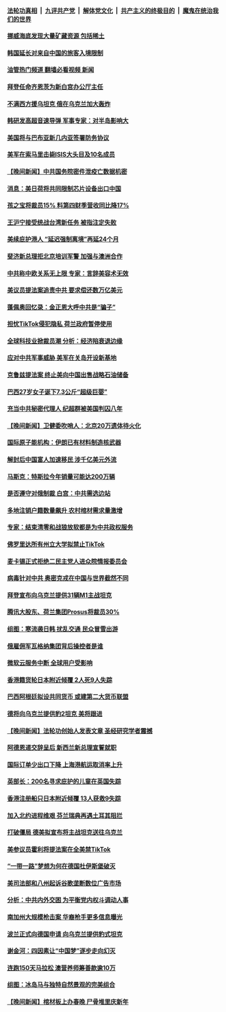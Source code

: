 ####  [法轮功真相](../../../../basic/blob/master/README.md?t=01280412) &nbsp;|&nbsp; [九评共产党](../../../../9ping.md/blob/master/README.md?t=01280412) &nbsp;|&nbsp; [解体党文化](../../../../jtdwh.md/blob/master/README.md?t=01280412)  &nbsp;|&nbsp; [共产主义的终极目的](../../../../gczydzjmd.md/blob/master/README.md?t=01280412) &nbsp;|&nbsp; [魔鬼在统治我们的世界](../../../../mgztzwmdsj.md/blob/master/README.md?t=01280412) 

#### [挪威海底发现大量矿藏资源 包括稀土](../pages/nsc418/n13916767.md?t=01280412) 

#### [韩国延长对来自中国的旅客入境限制](../pages/nsc418/n13916802.md?t=01280412) 

#### [油管热门频道 翻墙必看视频 新闻](http://129.146.143.75:81/youtube.html?01280412)

#### [拜登任命齐恩茨为新白宫办公厅主任](../pages/nsc418/n13916800.md?t=01280412) 

#### [不满西方援乌坦克 俄在乌克兰加大轰炸](../pages/nsc418/n13916734.md?t=01280412) 

#### [韩研发高超音速导弹 军事专家：对半岛影响大](../pages/nsc418/n13916646.md?t=01280412) 

#### [美国将与巴布亚新几内亚签署防务协议](../pages/nsc418/n13916634.md?t=01280412) 

#### [美军在索马里击毙ISIS大头目及10名成员](../pages/nsc418/n13916630.md?t=01280412) 


#### [【晚间新闻】中共国务院密件泄疫亡数据机密](../pages/nsc418/n13916632.md?t=01280412) 

#### [消息：美日荷将共同限制芯片设备出口中国](../pages/nsc418/n13916444.md?t=01280412) 

#### [孩之宝将裁员15% 料第四财季营收同比降17%](../pages/nsc418/n13916391.md?t=01280412) 

#### [王沪宁接受统战台湾新任务 被指注定失败](../pages/nsc418/n13916244.md?t=01280412) 

#### [美续庇护港人 “延迟强制离境”再延24个月](../pages/nsc418/n13916361.md?t=01280412) 

#### [斐济新总理拒北京培训军警 加强与澳洲合作](../pages/nsc418/n13916324.md?t=01280412) 

#### [中共称中欧关系无上限 专家：言辞美容术无效](../pages/nsc418/n13916236.md?t=01280412) 

#### [美议员提法案追责中共 要求偿还数万亿美元](../pages/nsc418/n13916272.md?t=01280412) 

#### [蓬佩奥回忆录：金正恩大呼中共是“骗子”](../pages/nsc418/n13916225.md?t=01280412) 

#### [担忧TikTok侵犯隐私 荷兰政府暂停使用](../pages/nsc418/n13916212.md?t=01280412) 

#### [全球科技业掀裁员潮 分析：经济陷衰退边缘](../pages/nsc418/n13916128.md?t=01280412) 

#### [应对中共军事威胁 美军在关岛开设新基地](../pages/nsc418/n13916208.md?t=01280412) 

#### [克鲁兹提法案 终止美向中国出售战略石油储备](../pages/nsc418/n13916187.md?t=01280412) 

#### [巴西27岁女子诞下7.3公斤“超级巨婴”](../pages/nsc418/n13915821.md?t=01280412) 

#### [充当中共秘密代理人 纪超群被美国判囚八年](../pages/nsc418/n13915901.md?t=01280412) 


#### [【晚间新闻】卫健委吹哨人：北京20万遗体待火化](../pages/nsc418/n13915794.md?t=01280412) 

#### [国际原子能机构：伊朗已有材料制造核武器](../pages/nsc418/n13915750.md?t=01280412) 

#### [解封后中国富人加速移民 涉千亿美元外流](../pages/nsc418/n13915670.md?t=01280412) 

#### [马斯克：特斯拉今年销量可能达200万辆](../pages/nsc418/n13915687.md?t=01280412) 

#### [是否遵守对俄制裁 白宫：中共需选边站](../pages/nsc418/n13915584.md?t=01280412) 

#### [多地注销户籍数量飙升 农村棺材需求量激增](../pages/nsc418/n13915510.md?t=01280412) 

#### [专家：结束清零和战狼放软都是为中共政权服务](../pages/nsc418/n13915521.md?t=01280412) 

#### [佛罗里达所有州立大学拟禁止TikTok](../pages/nsc418/n13915520.md?t=01280412) 

#### [麦卡锡正式拒绝二民主党人进众院情报委员会](../pages/nsc418/n13915471.md?t=01280412) 

#### [病毒针对中共 奥密克戎在中国与世界截然不同](../pages/nsc418/n13915272.md?t=01280412) 

#### [拜登宣布向乌克兰提供31辆M1主战坦克](../pages/nsc418/n13915515.md?t=01280412) 

#### [腾讯大股东、荷兰集团Prosus将裁员30%](../pages/nsc418/n13915500.md?t=01280412) 

#### [组图：寒流袭日韩 扰乱交通 民众冒雪出游](../pages/nsc418/n13915451.md?t=01280412) 

#### [俄雇佣军瓦格纳集团背后操控者是谁](../pages/nsc418/n13915324.md?t=01280412) 

#### [微软云服务中断 全球用户受影响](../pages/nsc418/n13915419.md?t=01280412) 

#### [香港籍货轮日本附近倾覆 2人死9人失踪](../pages/nsc418/n13915431.md?t=01280412) 

#### [巴西阿根廷拟设共同货币 或建第二大货币联盟](../pages/nsc418/n13915394.md?t=01280412) 

#### [德将向乌克兰提供豹2坦克 美将跟进](../pages/nsc418/n13915335.md?t=01280412) 

#### [【晚间新闻】法轮功创始人发表文章 圣经研究学者震撼](../pages/nsc418/n13915255.md?t=01280412) 


#### [阿德恩递交辞呈后 新西兰新总理宣誓就职](../pages/nsc418/n13915095.md?t=01280412) 

#### [国际订单少出口下降 上海港航运取消率上升](../pages/nsc418/n13915042.md?t=01280412) 

#### [英部长：200名寻求庇护的儿童在英国失踪](../pages/nsc418/n13914959.md?t=01280412) 

#### [香港注册船只日本附近倾覆 13人获救9失踪](../pages/nsc418/n13914941.md?t=01280412) 

#### [加入北约进程维艰 芬兰瑞典再遇土耳其阻拦](../pages/nsc418/n13914898.md?t=01280412) 

#### [打破僵局 德美拟宣布将主战坦克送往乌克兰](../pages/nsc418/n13914812.md?t=01280412) 

#### [美参议员霍利将提法案在全美禁TikTok](../pages/nsc418/n13914829.md?t=01280412) 

#### [“一带一路”梦想为何在德国杜伊斯堡破灭](../pages/nsc418/n13914803.md?t=01280412) 

#### [美司法部和八州起诉谷歌垄断数位广告市场](../pages/nsc418/n13914789.md?t=01280412) 

#### [分析：中共内外交困 为平衡党内权斗调动人事](../pages/nsc418/n13914733.md?t=01280412) 

#### [南加州大规模枪击案 华裔枪手更多信息曝光](../pages/nsc418/n13914756.md?t=01280412) 

#### [波兰正式向德国申请 向乌克兰提供豹式坦克](../pages/nsc418/n13914743.md?t=01280412) 

#### [谢金河：四因素让“中国梦”逐步走向幻灭](../pages/nsc418/n13914731.md?t=01280412) 

#### [连跑150天马拉松 澳营养师筹善款逾10万](../pages/nsc418/n13914472.md?t=01280412) 

#### [组图：冰岛马与独特自然景观的完美组合](../pages/nsc418/n13914581.md?t=01280412) 

#### [【晚间新闻】棺材板上办春晚 尸骨堆里庆新年](../pages/nsc418/n13914646.md?t=01280412) 

<img src='http://gfw-breaker.win/goodnews/indexes/nsc418.md' width='0px' height='0px'/>
